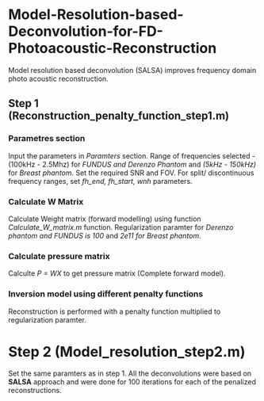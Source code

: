 # Model-Resolution-based-Deconvolution-for-FD-Photoacoustic-Reconstruction
Model resolution based deconvolution (SALSA) improves frequency domain photo acoustic reconstruction.

## Step 1 (Reconstruction_penalty_function_step1.m)
### Parametres section
Input the parameters in _Paramters_ section. Range of frequencies selected - (100kHz - 2.5Mhz) for _FUNDUS and Derenzo Phantom_ and _(5kHz - 150kHz)_ for _Breast phantom_. Set the required SNR and FOV. For split/ discontinuous frequency ranges, set _fh_end, fh_start, wnh_ parameters.

### Calculate W Matrix
Calculate Weight matrix (forward modelling) using function _Calculate_W_matrix.m_ function. Regularization paramter for _Derenzo phantom and FUNDUS is 100_ and _2e11 for Breast phantom_.

### Calculate pressure matrix
Calculte _P = WX_ to get pressure matrix (Complete forward model).

### Inversion model using different penalty functions
Reconstruction is performed with a penalty function multiplied to regularization paramter.

# Step 2 (Model_resolution_step2.m)
Set the same paramters as in step 1.
All the deconvolutions were based on **SALSA** approach and were done for 100 iterations for each of the penalized reconstructions.
